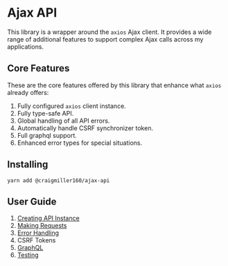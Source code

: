 # Ajax API

This library is a wrapper around the `axios` Ajax client. It provides a wide range of additional features to support complex Ajax calls across my applications.

## Core Features

These are the core features offered by this library that enhance what `axios` already offers:

1. Fully configured `axios` client instance.
1. Fully type-safe API.
1. Global handling of all API errors.
1. Automatically handle CSRF synchronizer token.
1. Full graphql support.
1. Enhanced error types for special situations.

## Installing

```
yarn add @craigmiller160/ajax-api
```

## User Guide

<ol>
    <li>
        <a href="./docs/creatingApiInstance.md">Creating API Instance</a>
    </li>
    <li>
        <a href="./docs/makingRequests.md">Making Requests</a>
    </li>
    <li>
        <a href="./docs/errorHandling.md">Error Handling</a>
    </li>
    <li>
        <a>CSRF Tokens</a>    
    </li>
    <li>
        <a href="./docs/graphql.md">GraphQL</a>
    </li>
    <li>
        <a href="./docs/testing.md">Testing</a>
    </li>
</ol>
